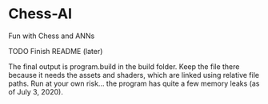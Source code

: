 # Chess-AI
Fun with Chess and ANNs

TODO Finish README (later)

The final output is program.build in the build folder. Keep the file there because it needs the assets and shaders, which are linked using relative file paths. Run at your own risk... the program has quite a few memory leaks (as of July 3, 2020).
